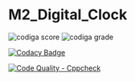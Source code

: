 # M2_Digital_Clock

![codiga score](https://api.codiga.io/project/32914/score/svg)
![codiga grade](https://api.codiga.io/project/32914/status/svg)

[![Codacy Badge](https://app.codacy.com/project/badge/Grade/7b8f6b5a60274ba8a61dc76740a66292)](https://www.codacy.com/gh/Bhanuprasnth/M2_Digital_Clock/dashboard?utm_source=github.com&amp;utm_medium=referral&amp;utm_content=Bhanuprasnth/M2_Digital_Clock&amp;utm_campaign=Badge_Grade)

[![Code Quality - Cppcheck](https://github.com/Bhanuprasnth/M2_Digital_Clock/actions/workflows/c-cpp.yml/badge.svg)](https://github.com/Bhanuprasnth/M2_Digital_Clock/actions/workflows/c-cpp.yml)
